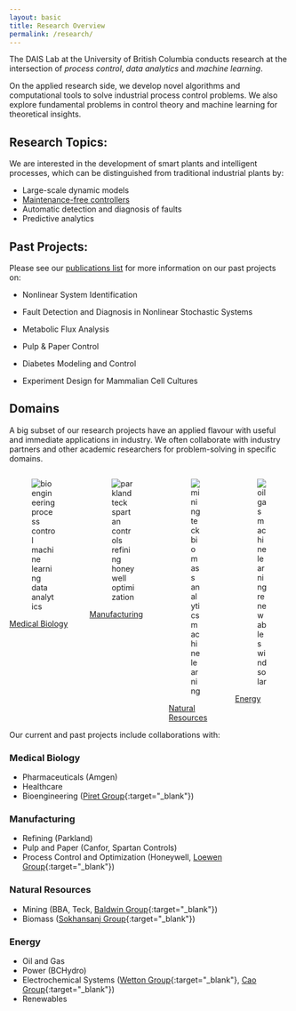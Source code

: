 ```yaml
---
layout: basic
title: Research Overview
permalink: /research/
---
```


The DAIS Lab at the University of British Columbia conducts research at the intersection of *process control*, *data analytics* and *machine learning*.

On the applied research side, we develop novel algorithms and computational tools to solve industrial process control problems. We also explore fundamental problems in control theory and machine learning for theoretical insights.

## Research Topics:

We are interested in the development of smart plants and intelligent processes, which can be distinguished from traditional industrial plants by:

- Large-scale dynamic models
- [Maintenance-free controllers](/research/maintenancefreecontrollers)
- Automatic detection and diagnosis of faults
- Predictive analytics

## Past Projects:

Please see our [publications list](/publications) for more information on our past projects on:

- Nonlinear System Identification

- Fault Detection and Diagnosis in Nonlinear Stochastic Systems

- Metabolic Flux Analysis

- Pulp & Paper Control

- Diabetes Modeling and Control

- Experiment Design for Mammalian Cell Cultures

## Domains
A big subset of our research projects have an applied flavour with useful and immediate applications in industry. We often collaborate with industry partners and other academic researchers for problem-solving in specific domains.

<div class="columns is-multiline is-mobile is-tablet">
  <div class="column is-one-quarter-desktop is-half-mobile is-half-tablet">
    <div class="card">
        <div class="card-image">
            <figure class="image is-3by2">
              <img src="{{ site.baseurl }}/assets/img/undraw_medicine_b1ol.png" alt="bioengineering process control machine learning data analytics" title="Data Analytics for Bioengineering and Medical Biology">
            </figure>
            <div class="card-content is-overlay is-clipped">
              <span class="tag is-info is-light">
              </span>       
            </div>
        </div>
        <footer class="card-footer">
            <a href="#medical-biology" class="card-footer-item">
              Medical Biology
            </a>
        </footer>
    </div>
  </div>
  <div class="column is-one-quarter-desktop is-half-mobile is-half-tablet">
    <div class="card">
        <div class="card-image">
            <figure class="image is-3by2">
              <img src="{{ site.baseurl }}/assets/img/undraw_in_progress_ql66.png" alt="parkland teck spartan controls refining honeywell optimization" title="Predictive Analytics and Machine Learning for Manufacturing">
            </figure>
            <div class="card-content is-overlay is-clipped">
              <span class="tag is-info is-light">
              </span>       
            </div>
        </div>
        <footer class="card-footer">
            <a href="#manufacturing" class="card-footer-item">
              Manufacturing
            </a>
        </footer>
    </div>
  </div>  
  <div class="column is-one-quarter-desktop is-half-mobile is-half-tablet">
    <div class="card">
        <div class="card-image">
            <figure class="image is-3by2">
              <img src="{{ site.baseurl }}/assets/img/undraw_environment_iaus.png" alt="mining teck biomass analytics machine learning" title="Applied Advanced Analytics and Machine Learning Research in Natural Resources">
            </figure>
            <div class="card-content is-overlay is-clipped">
              <span class="tag is-info is-light">
              </span>       
            </div>
        </div>
        <footer class="card-footer">
            <a href="#natural-resources" class="card-footer-item">
              Natural Resources
            </a>
        </footer>
    </div>
  </div>
  <div class="column is-one-quarter-desktop is-half-mobile is-half-tablet">
    <div class="card">
        <div class="card-image">
            <figure class="image is-3by2">
              <img src="{{ site.baseurl }}/assets/img/undraw_wind_turbine_x2k4.png" alt="oil gas machine learning renewables wind solar" title="Data Analytics for Energy">
            </figure>
            <div class="card-content is-overlay is-clipped">
              <span class="tag is-info is-light">
              </span>       
            </div>
        </div>
        <footer class="card-footer">
            <a href="#energy" class="card-footer-item">
              Energy
            </a>
        </footer>
    </div>
  </div>
</div>

Our current and past projects include collaborations with:

### **Medical Biology**

- Pharmaceuticals (Amgen)
- Healthcare
- Bioengineering ([Piret Group](https://www.msl.ubc.ca/people/dr-james-piret/){:target="_blank"})

### **Manufacturing**

- Refining (Parkland)
- Pulp and Paper (Canfor, Spartan Controls)
- Process Control and Optimization (Honeywell, [Loewen Group](https://www.math.ubc.ca/~loew/){:target="_blank"})

### **Natural Resources**
- Mining (BBA, Teck, [Baldwin Group](https://www.chbe.ubc.ca/profile/susan-baldwin/){:target="_blank"})
- Biomass ([Sokhansanj Group](https://biomass.ubc.ca/){:target="_blank"})

### **Energy**
- Oil and Gas
- Power (BCHydro)
- Electrochemical Systems ([Wetton Group](https://www.math.ubc.ca/~wetton/){:target="_blank"}, [Cao Group](https://optimal.chbe.ubc.ca/){:target="_blank"})
- Renewables